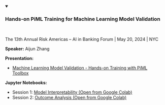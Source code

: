 <details open>
  <summary><h3><strong>Hands-on PiML Training for Machine Learning Model Validation</strong></h3></summary><br /> 

The 13th Annual Risk Americas – AI in Banking Forum | May 20, 2024 | NYC

**Speaker:** Aijun Zhang

**Presentation:** 

- [Machine Learning Model Validation - Hands-on Training with PiML Toolbox](https://github.com/SelfExplainML/PiML-Toolbox/blob/main/docs/Workshop/202403CBA/202403CBA_ConceptualSoundness.pdf)

**Jupyter Notebooks:** 
- Session 1: <a style="text-laign: 'center'" target="_blank" href="https://colab.research.google.com/github/SelfExplainML/PiML-Toolbox/blob/main/docs/Workshop/202405RiskAmericas/202405RiskAmericasTraining_Session1.ipynb">Model Interpretability (Open from Google Colab)</a>  
- Session 2: <a style="text-laign: 'center'" target="_blank" href="https://colab.research.google.com/github/SelfExplainML/PiML-Toolbox/blob/main/docs/Workshop/202405RiskAmericas/202405RiskAmericasTraining_Session2.ipynb">Outcome Analysis (Open from Google Colab)</a>  
</details>  

